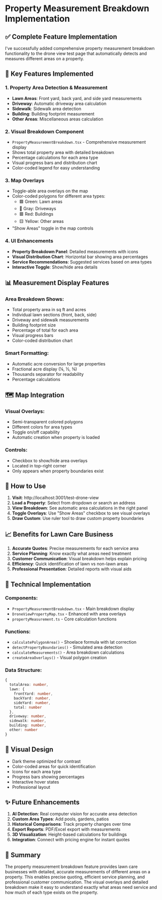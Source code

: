 # Property Measurement Breakdown Implementation

## ✅ Complete Feature Implementation

I've successfully added comprehensive property measurement breakdown functionality to the drone view test page that automatically detects and measures different areas on a property.

## 🎯 Key Features Implemented

### 1. **Property Area Detection & Measurement**
- **Lawn Areas**: Front yard, back yard, and side yard measurements
- **Driveway**: Automatic driveway area calculation
- **Sidewalk**: Sidewalk area detection
- **Building**: Building footprint measurement
- **Other Areas**: Miscellaneous areas calculation

### 2. **Visual Breakdown Component**
- `PropertyMeasurementBreakdown.tsx` - Comprehensive measurement display
- Shows total property area with detailed breakdown
- Percentage calculations for each area type
- Visual progress bars and distribution chart
- Color-coded legend for easy understanding

### 3. **Map Overlays**
- Toggle-able area overlays on the map
- Color-coded polygons for different area types:
  - 🟩 Green: Lawn areas
  - 🔘 Gray: Driveways
  - 🟥 Red: Buildings
  - 🟨 Yellow: Other areas
- "Show Areas" toggle in the map controls

### 4. **UI Enhancements**
- **Property Breakdown Panel**: Detailed measurements with icons
- **Visual Distribution Chart**: Horizontal bar showing area percentages
- **Service Recommendations**: Suggested services based on area types
- **Interactive Toggle**: Show/hide area details

## 📊 Measurement Display Features

### Area Breakdown Shows:
- Total property area in sq ft and acres
- Individual lawn sections (front, back, side)
- Driveway and sidewalk measurements
- Building footprint size
- Percentage of total for each area
- Visual progress bars
- Color-coded distribution chart

### Smart Formatting:
- Automatic acre conversion for large properties
- Fractional acre display (¼, ½, ¾)
- Thousands separator for readability
- Percentage calculations

## 🗺️ Map Integration

### Visual Overlays:
- Semi-transparent colored polygons
- Different colors for area types
- Toggle on/off capability
- Automatic creation when property is loaded

### Controls:
- Checkbox to show/hide area overlays
- Located in top-right corner
- Only appears when property boundaries exist

## 🚀 How to Use

1. **Visit**: http://localhost:3001/test-drone-view
2. **Load a Property**: Select from dropdown or search an address
3. **View Breakdown**: See automatic area calculations in the right panel
4. **Toggle Overlays**: Use "Show Areas" checkbox to see visual overlays
5. **Draw Custom**: Use ruler tool to draw custom property boundaries

## 📈 Benefits for Lawn Care Business

1. **Accurate Quotes**: Precise measurements for each service area
2. **Service Planning**: Know exactly what areas need treatment
3. **Customer Communication**: Visual breakdown helps explain pricing
4. **Efficiency**: Quick identification of lawn vs non-lawn areas
5. **Professional Presentation**: Detailed reports with visual aids

## 🔧 Technical Implementation

### Components:
- `PropertyMeasurementBreakdown.tsx` - Main breakdown display
- `DroneViewPropertyMap.tsx` - Enhanced with area overlays
- `propertyMeasurement.ts` - Core calculation functions

### Functions:
- `calculatePolygonArea()` - Shoelace formula with lat correction
- `detectPropertyBoundaries()` - Simulated area detection
- `calculateMeasurements()` - Area breakdown calculations
- `createAreaOverlays()` - Visual polygon creation

### Data Structure:
```typescript
{
  totalArea: number,
  lawn: {
    frontYard: number,
    backYard: number,
    sideYard: number,
    total: number
  },
  driveway: number,
  sidewalk: number,
  building: number,
  other: number
}
```

## 🎨 Visual Design

- Dark theme optimized for contrast
- Color-coded areas for quick identification
- Icons for each area type
- Progress bars showing percentages
- Interactive hover states
- Professional layout

## ✨ Future Enhancements

1. **AI Detection**: Real computer vision for accurate area detection
2. **Custom Area Types**: Add pools, gardens, patios
3. **Historical Comparisons**: Track property changes over time
4. **Export Reports**: PDF/Excel export with measurements
5. **3D Visualization**: Height-based calculations for buildings
6. **Integration**: Connect with pricing engine for instant quotes

## 📝 Summary

The property measurement breakdown feature provides lawn care businesses with detailed, accurate measurements of different areas on a property. This enables precise quoting, efficient service planning, and professional customer communication. The visual overlays and detailed breakdown make it easy to understand exactly what areas need service and how much of each type exists on the property.